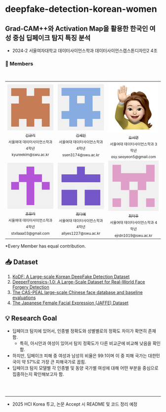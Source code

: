 # deepfake-detection-korean-women
## Grad-CAM++와 Activation Map을 활용한 한국인 여성 중심 딥페이크 탐지 특징 분석

- 2024-2 서울여자대학교 데이터사이언스학과 데이터사이언스캡스톤디자인2 4조
### 👥 Members
<div align="center">
<br>
<table>
  <tr>
    <td align="center">
      <a href="https://github.com/kyuriya">
        <img src="./readme_photos/profile/kyuriya.png" width="200px;" alt=""/>
        <br />
        <sub>김규리</sub>
      </a>
        <br>
        <sub>서울여대 데이터사이언스학과 4학년</sub>
        <br>
        <sub>kyureekim@swu.ac.kr</sub>
    </td>
    <td align="center">
      <a href="https://github.com/seiinkiim">
        <img src="./readme_photos/profile/seiinkiim.png" width="200px;" alt=""/>
        <br />
        <sub>김세인</sub>
      </a>
        <br>
        <sub>서울여대 데이터사이언스학과 4학년</sub>
        <br>
        <sub>ssen3174@swu.ac.kr</sub>
    </td>
    <td align="center">
      <a href="https://github.com/sohds">
        <img src="./readme_photos/profile/sohds.png" width="200px;" alt=""/>
        <br />
        <sub>오서연</sub>
      </a>
        <br>
        <sub>서울여대 데이터사이언스학과 3학년</sub>
        <br>
        <sub>osy.seoyeon5@gmail.com</sub>
    </td>
  </tr>
  <tr>
    <td align="center">
      <a href="https://github.com/stxllaaa">
        <img src="./readme_photos/profile/stxllaaa.png" width="200px;" alt=""/>
        <br />
        <sub>조유라</sub>
      </a>
        <br>
        <sub>서울여대 데이터사이언스학과 4학년</sub>
        <br>
        <sub>stxllaaa03@gmail.com</sub>
    </td>
    <td align="center">
      <a href="https://github.com/Choi-Daye">
        <img src="./readme_photos/profile/Choi-Daye.png" width="200px;" alt=""/>
        <br />
        <sub>최다예</sub>
      </a>
        <br>
        <sub>서울여대 데이터사이언스학과 4학년</sub>
        <br>
        <sub>allyes1227@swu.ac.kr</sub>
    </td>
    <td align="center">
      <a href="https://github.com/ejrdn">
        <img src="./readme_photos/profile/ejrdn.png" width="200px;" alt=""/>
        <br />
        <sub>최덕우</sub>
      </a>
        <br>
        <sub>서울여대 데이터사이언스학과 4학년</sub>
        <br>
        <sub>ejrdn1019@swu.ac.kr</sub>
    </td>
  </tr>
</table>
</div>
*Every Member has equal contribution.
<br>

## 📥 Dataset
1. <a href="https://deepbrainai-research.github.io/kodf/">KoDF: A Large-scale Korean DeepFake Detection Dataset </a>
2. <a href="https://liming-jiang.com/projects/DrF1/DrF1.html">DeeperForensics-1.0: A Large-Scale Dataset for Real-World Face Forgery Detection</a>
3. <a href="https://ieeexplore.ieee.org/document/4404053">The CAS-PEAL large-scale Chinese face database and baseline evaluations</a>
4. <a href="https://paperswithcode.com/dataset/jaffe">The Japanese Female Facial Expression (JAFFE) Dataset</a>

## 💡 Research Goal
- 딥페이크 탐지에 있어서, 인종별 정확도와 성별별로의 정확도 차이가 확연히 존재함.
  - 특히, 아시안과 여성이 있어서 탐지 정확도가 다른 비교군에 비교해 낮음을 확인함.
- 하지만, 딥페이크 피해 중 여성과 남성의 비율은 99:1이며 이 중 피해 국가는 대한민국이 약 57%로 가장 큰 피해국가로 꼽힘.
- 딥페이크 탐지 모델별 각 인종별 및 동양 국가별 여성에 대해 어떤 부분을 중심으로 집중하는지 확인해보고자 함.

<br>
<br>

---
- 2025 HCI Korea 투고, 논문 Accept 시 README 및 코드 정리 예정